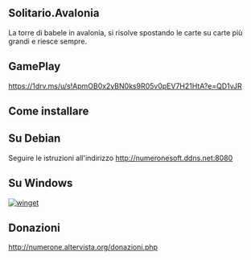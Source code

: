 ## Solitario.Avalonia
La torre di babele in avalonia, si risolve spostando le carte su carte più grandi e riesce sempre.

## GamePlay
https://1drv.ms/u/s!ApmOB0x2yBN0ks9R05v0pEV7H21HtA?e=QD1vJR

## Come installare

## Su Debian
Seguire le istruzioni all'indirizzo http://numeronesoft.ddns.net:8080

## Su Windows

[![winget](https://user-images.githubusercontent.com/49786146/159123313-3bdafdd3-5130-4b0d-9003-40618390943a.png)](https://marticliment.com/wingetui/share?pid=GiulioSorrentino.Latorredibabele&pname=La%20torre%20di%20babele&psource=Winget:%20winget)

## Donazioni

http://numerone.altervista.org/donazioni.php
